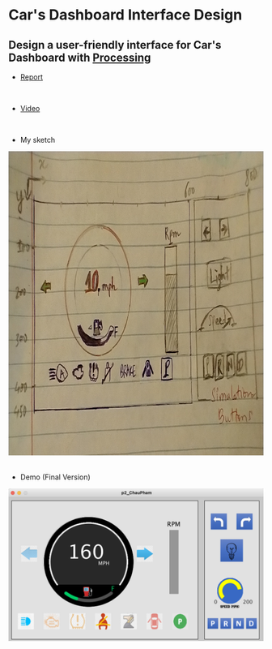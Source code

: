 # Car's Dashboard Interface Design
Design a user-friendly interface for Car's Dashboard with [Processing](https://processing.org/)
---
- [Report](https://chaupmcs.github.io/p2.ChauPham/index.html)
<br/>

- [Video](https://youtu.be/abe4FVovNkg)
<br/>

- My sketch

<img src="https://raw.githubusercontent.com/chaupmcs/p2.ChauPham/main/pictures/sketch.jpg" width="800" height="600">

<br/>
<br/>

- Demo (Final Version)

<img src="https://raw.githubusercontent.com/chaupmcs/p2.ChauPham/main/pictures/my_demo.png" >







